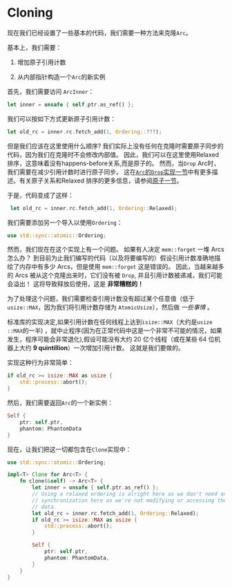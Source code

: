 # Cloning

现在我们已经设置了一些基本的代码，我们需要一种方法来克隆`Arc`。

基本上，我们需要：

1. 增加原子引用计数

2. 从内部指针构造一个`Arc`的新实例

首先，我们需要访问 `ArcInner`：

```Rust
let inner = unsafe { self.ptr.as_ref() };
```

我们可以按如下方式更新原子引用计数：

```rust
let old_rc = inner.rc.fetch_add(1, Ordering::???);
```

但是我们应该在这里使用什么顺序? 我们实际上没有任何在克隆时需要原子同步的代码，因为我们在克隆时不会修改内部值。 因此，我们可以在这里使用Relaxed排序，这意味着没有happens-before关系,而是原子的。 然而，当`Drop` Arc时，我们需要在减少引用计数时进行原子同步。 这在[`Arc`的`Drop`实现一节](ch10-01-04-Dropping.md)中有更多描述。有关原子关系和Relaxed 排序的更多信息，请参阅[原子一节](ch08-03-Atomics.md)。

于是，代码变成了这样：

```rust
 let old_rc = inner.rc.fetch_add(1, Ordering::Relaxed);
```

我们需要添加另一个导入以使用`Ordering`：

```Rust
use std::sync::atomic::Ordering;
```

然而，我们现在在这个实现上有一个问题。 如果有人决定 `mem::forget` 一堆 Arcs 怎么办？ 到目前为止我们编写的代码（以及将要编写的）假设引用计数准确地描绘了内存中有多少 Arcs，但是使用 `mem::forget` 这是错误的。 因此，当越来越多的 Arcs 被从这个克隆出来时，它们没有被 `Drop`, 并且引用计数被递减，我们可能会溢出！ 这将导致释放后使用，这是 **非常糟糕的！**

为了处理这个问题，我们需要检查引用计数没有超过某个任意值（低于 `usize::MAX`，因为我们将引用计数存储为 `AtomicUsize`），然后做 *一些事情* 。

标准库的实现决定,如果引用计数在任何线程上达到`isize::MAX`（大约是`usize ::MAX`的一半) ，就中止程序(因为在正常代码中这是一个非常不可能的情况，如果发生，程序可能会非常退化),假设可能没有大约 20 亿个线程（或在某些 64 位机器上大约 **9 quintillion**）一次增加引用计数。 这就是我们要做的。

实现这种行为非常简单：

```rust
if old_rc >= isize::MAX as usize {
    std::process::abort();
}
```

然后，我们需要返回`Arc`的一个新实例：

```Rust
Self {
    ptr: self.ptr,
    phantom: PhantomData
}
```

现在，让我们把这一切都包含在`Clone`实现中：

```Rust
use std::sync::atomic::Ordering;

impl<T> Clone for Arc<T> {
    fn clone(&self) -> Arc<T> {
        let inner = unsafe { self.ptr.as_ref() };
        // Using a relaxed ordering is alright here as we don't need any atomic
        // synchronization here as we're not modifying or accessing the inner
        // data.
        let old_rc = inner.rc.fetch_add(1, Ordering::Relaxed);
        if old_rc >= isize::MAX as usize {
            std::process::abort();
        }

        Self {
            ptr: self.ptr,
            phantom: PhantomData,
        }
    }
}
```
